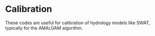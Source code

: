 # Calibration

These codes are useful for calibration of hydrology models like SWAT, typically for the AMALGAM algorithm.
